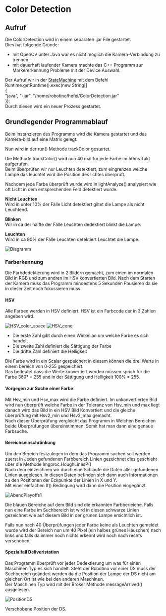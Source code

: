# Color Detection  
 
## Aufruf  

Die ColorDetection wird in einem separaten .jar File gestartet.  
Dies hat folgende Gründe:
- mit OpenCV unter Java war es nicht möglich die Kamera-Verbindung zu trennen.  
- mit dauerhaft laufender Kamera machte das C++ Programm zur Markererkennung Probleme mit der Device Auswahl.  
     
Der Aufruf wir in der [StateMachine](StateMachine) mit dem Befehl       
Runtime.getRuntime().exec(new String[]     
                    {  
                        "java", "-jar", "/home/robotino/hefei/ColorDetection.jar"  
                    });    
Durch diesen wird ein neuer Prozess gestartet.  
  
## Grundlegender Programmablauf 
Beim instanzieren des Programms wird die Kamera gestartet und das Kamera-bild auf eine Matrix gelegt.
  

Nun wird in der run() Methode trackColor gestartet.  

Die Methode trackColor() wird nun 40 mal für jede Farbe im 50ms Takt aufgerufen.   
Beim überprüfen wir nur Leuchten detektiert, zum eingrenzen welche Lampe das leuchtet wird die Position des lichtes überprüft.  
  
Nachdem jede Farbe überprüft wurde wird in lightAnalyze() analysiert wie oft Licht in dem entsprechenden Feld detektiert wurde.  
  
 **Nicht Leuchten**  
Wird in unter 10% der Fälle Licht detektiert giltet die Lampe als nicht Leuchtend.  
  
**Blinken**  
Wir in ca der hälfte der Fälle Leuchten dedektiert blinkt die Lampe.  
  
**Leuchten**  
Wird in ca 90% der Fälle Leuchten detektiert Leuchtet die Lampe.  
  
     
    
   
![Diagramm](https://gitlab.com/solidus/hefei/uploads/1354c7f2143496a12a9e465143b67e62/Diagramm.JPG)  
    
### Farberkennung   
  
Die Farbdedektierung wird in 2 Bildern gemacht, zum einen im normalen Bild in RGB und zum andren im HSV konvertierten Bild. Nach dem Starten der Kamera muss das Programm mindestens 5 Sekunden Pausieren da sie in dieser Zeit noch fokussieren muss 
  
#### HSV  
  
Alle Farben werden in HSV definiert. HSV ist ein Farbcode der in 3 Zahlen angeben wird.    
  
![HSV_color_space](https://gitlab.com/solidus/hefei/uploads/8028743baa238d7c90889414cbefa423/HSV_color_space.png)
![HSV_cone](https://gitlab.com/solidus/hefei/uploads/fc0c1707ccb3c582bcb3fbac5aaf187b/HSV_cone.jpg)
  
  
- Die erste Zahl gibt durch einen Winkel an um welche Farbe es sich handelt  
- Die zweite Zahl definiert die Sättigung der Farbe
- Die dritte Zahl definiert die Helligkeit         
      

       
Die Farbe wird in ein Scalar gespeichert in diesem können die drei Werte in einem bereich von 0-255 gespeichert.   
Das bedeutet dass die Werte konvertiert werden müssen sprich für die Farbe 360° = 255 und in der Sättigung und Helligkeit 100% = 255.  	

#### Vorgegen zur Suche einer Farbe  

Mit Hsv_min und Hsv_max wird die Farbe definiert. Im unkonvertierten Bild wird nun überprüft welche Farbe in der Toleranz von Hsv_min und max liegt danach wird das Bild in ein HSV Bild Konvertiert und die gleiche überprüfung mit Hsv2_min und Hsv2_max gemacht.  
Nach dieser Überprüfung vergleicht das Programm in Welchen Bereichen beide Überprüfungen übereinstimmen. Somit hat man dann eine genaue Farbsuche.

#### Bereichseinschränkung

Um den Bereich festzulegen in dem das Programm suchen soll werden zuerst in Jeden gefundenen Farbbereich Linien gezeichnet dies geschieht über die Methode  Imgproc.HoughLinesP()     
Nach dem einzeichnen wir durch eine Schlaufe die Daten aller gefundenen Linien ausgelesen. In diesen Daten befinden sich dann auch Informationen zu den Positionen der Eckpunkte der Linien in X und Y.  
Mit einer einfachen If() Bedingung wird dann die Position eingegänzt.  

![AbendPlayoffs1](https://gitlab.com/solidus/hefei/uploads/6a7e1d7b544066d7107dbe91131a0d6b/AbendPlayoffs1.JPG)

Die blauen Bereiche auf dem Bild sind die erkannten Farbberieiche. Falls nun eine Farbe im Suchbereich ist wird in diesen schwarze Linien gezeichnet wie auf diesem Bild in der grünen Lampe ersichtlich ist.
  
  
  
Falls nun nach 40 Überprüfungen jeder Farbe keine als Leuchten gemeldet wurde wird der Bereich nun um 40 Pixel (ein halbes grünes Häuschen) nach links und falls da immer noch nichts erkennt wird noch nach rechts verschoben.  

#### Spezialfall Deliveristation

Das Programm überprüft vor jeder Dedektierung um was für einen Maschinen Typ es sich handelt. Steht der Robotino vor einer DS muss der Suchbereich geändert werden da die Position der Lampe der DS nicht am gleichen Ort ist wie bei den anderen Maschinen.  
Der Maschinen Typ wird mit der Broker Methode messageArrived() ausgelesen.  

![PositionDS](https://gitlab.com/solidus/hefei/uploads/f4c408249ac2560dcbe2bf5acc9aa119/PositionDS.JPG)  
 
Verschobene Position der DS.

